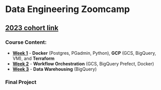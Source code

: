 # Data Engineering Zoomcamp
## [2023 cohort link](https://github.com/DataTalksClub/data-engineering-zoomcamp)
### Course Content:
* **[Week 1](https://github.com/TylerJSimpson/data_engineering_zoomcamp/tree/main/week_1)** - **Docker** (Postgres, PGadmin, Python), **GCP** (GCS, BigQuery, VM), and **Terraform**
* **[Week 2](https://github.com/TylerJSimpson/data_engineering_zoomcamp/tree/main/week_2)** - **Workflow Orchestration** (GCS, BigQuery Prefect, Docker)
* **[Week 3](https://github.com/TylerJSimpson/data_engineering_zoomcamp/tree/main/week_3)** - **Data Warehousing** (BigQuery)
### Final Project

